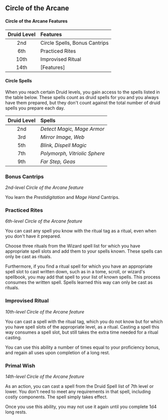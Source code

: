 ## Circle of the Arcane

#### Circle of the Arcane Features

| Druid Level | Features                       |
| :---------: | :----------------------------- |
|     2nd     | Circle Spells, Bonus Cantrips |
|     6th     | Practiced Rites                |
|    10th     | Improvised Ritual              |
|    14th     | [Features]                     |

#### Circle Spells

When you reach certain Druid levels, you gain access to the spells listed in the table below. These spells count as druid spells for you and you always have them prepared, but they don't count against the total number of druid spells you prepare each day.

| Druid Level | Spells                                 |
| :---------: | :------------------------------------- |
|     2nd     | _Detect Magic, Mage Armor_          |
|     3rd     | _Mirror Image, Web_             |
|     5th     | _Blink, Dispell Magic_            |
|     7th     | _Polymorph, Vitriolic Sphere_          |
|     9th     | _Far Step, Geas_ |

### Bonus Cantrips

_2nd-level Circle of the Arcane feature_

You learn the _Prestidigitation_ and _Mage Hand_ Cantrips.

### Practiced Rites

_6th-level Circle of the Arcane feature_

You can cast any spell you know with the ritual tag as a ritual, even when you don't have it prepared. 

Choose three rituals from the Wizard spell list for which you have appropriate spell slots and add them to your spells known. These spells can only be cast as rituals.

Furthermore, if you find a ritual spell for which you have an appropriate spell slot to cast written down, such as in a tome, scroll, or wizard's spellbook, you may add that spell to your list of known spells. This process consumes the written spell. Spells learned this way can only be cast as rituals.

### Improvised Ritual

_10th-level Circle of the Arcane feature_

You can cast a spell with the ritual tag, which you do not know but for which you have spell slots of the appropriate level, as a ritual. Casting a spell this way consumes a spell slot, but still takes the extra time needed for a ritual casting.

You can use this ability a number of times equal to your proficiency bonus, and regain all uses upon completion of a long rest.

### Primal Wish

_14th-level Circle of the Arcane feature_

As an action, you can cast a spell from the Druid Spell list of 7th level or lower. You don't need to meet any requirements in that spell, including costly components. The spell simply takes effect.

Once you use this ability, you may not use it again until you complete 1d4 long rests.